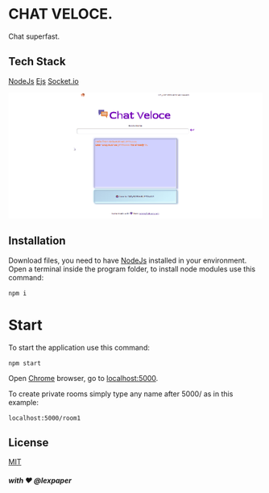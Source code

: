 # CHAT VELOCE.
Chat superfast.

## Tech Stack
[NodeJs](https://nodejs.org/en/)
[Ejs](https://ejs.co/)
[Socket.io](https://socket.io/)

![demo](public/imgs/chat.gif)

## Installation
Download files, you need to have [NodeJs](https://nodejs.org/en/) installed in your environment.
Open a terminal inside the program folder, to install node modules use this command:
```
npm i

```
# Start
To start the application use this command:

```
npm start

```

Open [Chrome](https://www.google.com/intl/en/chrome/) browser, go to [localhost:5000](http://localhost:5000).

To create private rooms simply  type any name after 5000/ as in this example: 
```
localhost:5000/room1
```

## License
[MIT](https://choosealicense.com/licenses/mit/)

##### with ❤️ @lexpaper